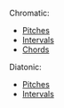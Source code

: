 Chromatic:
- [Pitches](./pitches-chromatic.ts)
- [Intervals](./intervals-chromatic.ts)
- [Chords](./chords-chromatic.ts)

Diatonic:
- [Pitches](./pitches-diatonic.ts)
- [Intervals](./intervals-diatonic.ts)